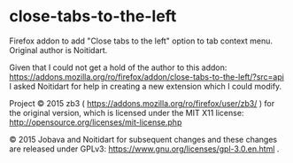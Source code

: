 # close-tabs-to-the-left
Firefox addon to add "Close tabs to the left" option to tab context menu. Original author is Noitidart.

Given that I could not get a hold of the author to this addon: https://addons.mozilla.org/ro/firefox/addon/close-tabs-to-the-left/?src=api I asked Noitidart for help in creating a new extension which I could modify.

Project © 2015 zb3 ( https://addons.mozilla.org/ro/firefox/user/zb3/ ) for the original version, which is licensed under the MIT X11 license: http://opensource.org/licenses/mit-license.php

© 2015 Jobava and Noitidart for subsequent changes and these changes are released under GPLv3: https://www.gnu.org/licenses/gpl-3.0.en.html .
